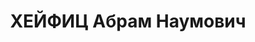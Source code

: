 ---
title: ХЕЙФИЦ Абрам Наумович
description: "Род. в 1890, г. Днепропетровск. \n  Приговор: 28.12.1937 – ВМН"
---
